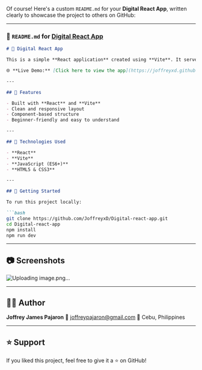 Of course! Here's a custom `README.md` for your **Digital React App**, written clearly to showcase the project to others on GitHub:

---

### 📘 `README.md` for [Digital React App](https://joffreyxd.github.io/Digital-react-app/)

````markdown
# 🧠 Digital React App

This is a simple **React application** created using **Vite**. It serves as a project to practice React components, props, state, and JSX.

🌐 **Live Demo:** [Click here to view the app](https://joffreyxd.github.io/Digital-react-app/)

---

## 📌 Features

- Built with **React** and **Vite**
- Clean and responsive layout
- Component-based structure
- Beginner-friendly and easy to understand

---

## 🚀 Technologies Used

- **React**
- **Vite**
- **JavaScript (ES6+)**
- **HTML5 & CSS3**

---

## 📁 Getting Started

To run this project locally:

```bash
git clone https://github.com/JoffreyxD/Digital-react-app.git
cd Digital-react-app
npm install
npm run dev
````

---

## 📷 Screenshots

![Uploading image.png…]()


---

## 🙋‍♂️ Author

**Joffrey James Pajaron**
📧 [joffreypajaron@gmail.com](mailto:joffreypajaron@gmail.com)
📍 Cebu, Philippines

---

## ⭐️ Support

If you liked this project, feel free to give it a ⭐️ on GitHub!

